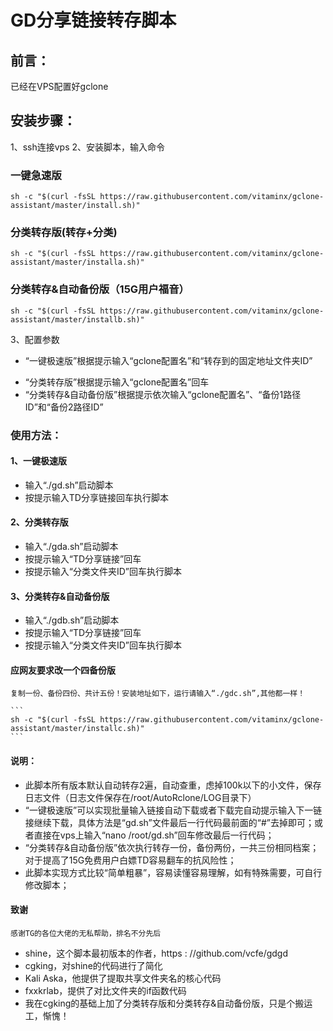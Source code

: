 # GD分享链接转存脚本

## 前言：
已经在VPS配置好gclone

## 安装步骤：

1、ssh连接vps
2、安装脚本，输入命令

### 一键急速版

```
sh -c "$(curl -fsSL https://raw.githubusercontent.com/vitaminx/gclone-assistant/master/install.sh)"
```

### 分类转存版(转存+分类)   

```
sh -c "$(curl -fsSL https://raw.githubusercontent.com/vitaminx/gclone-assistant/master/installa.sh)"
```

### 分类转存&自动备份版（15G用户福音）

```
sh -c "$(curl -fsSL https://raw.githubusercontent.com/vitaminx/gclone-assistant/master/installb.sh)"
```

3、配置参数

- “一键极速版”根据提示输入“gclone配置名”和“转存到的固定地址文件夹ID”
+ “分类转存版”根据提示输入“gclone配置名”回车
+ “分类转存&自动备份版”根据提示依次输入“gclone配置名”、“备份1路径ID”和“备份2路径ID”

### 使用方法：

#### 1、一键极速版

+ 输入“./gd.sh”启动脚本   
+ 按提示输入TD分享链接回车执行脚本   

#### 2、分类转存版   

+ 输入“./gda.sh”启动脚本  
+ 按提示输入“TD分享链接”回车
+ 按提示输入“分类文件夹ID”回车执行脚本   

#### 3、分类转存&自动备份版

+ 输入“./gdb.sh”启动脚本
+ 按提示输入“TD分享链接”回车
+ 按提示输入“分类文件夹ID”回车执行脚本

#### 应网友要求改一个四备份版

    复制一份、备份四份、共计五份！安装地址如下，运行请输入“./gdc.sh”,其他都一样！
    
    ```
    sh -c "$(curl -fsSL https://raw.githubusercontent.com/vitaminx/gclone-assistant/master/installc.sh)"
    ```
    
#### 说明：

+ 此脚本所有版本默认自动转存2遍，自动查重，虑掉100k以下的小文件，保存日志文件（日志文件保存在/root/AutoRclone/LOG目录下）
+ “一键极速版”可以实现批量输入链接自动下载或者下载完自动提示输入下一链接继续下载，具体方法是“gd.sh”文件最后一行代码最前面的“#”去掉即可；或者直接在vps上输入“nano /root/gd.sh”回车修改最后一行代码；
+ “分类转存&自动备份版”依次执行转存一份，备份两份，一共三份相同档案；对于提高了15G免费用户白嫖TD容易翻车的抗风险性；
+ 此脚本实现方式比较“简单粗暴”，容易读懂容易理解，如有特殊需要，可自行修改脚本；  

#### 致谢
    感谢TG的各位大佬的无私帮助，排名不分先后
+ shine，这个脚本最初版本的作者，https : //github.com/vcfe/gdgd
+ cgking，对shine的代码进行了简化
+ Kali Aska，他提供了提取共享文件夹名的核心代码
+ fxxkrlab，提供了对比文件夹的if函数代码
+ 我在cgking的基础上加了分类转存版和分类转存&自动备份版，只是个搬运工，惭愧！

